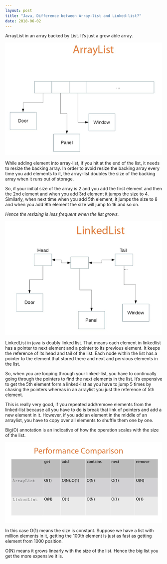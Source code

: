 ```yaml
---
layout: post
title: "Java, Difference between Array-list and Linked-list?"
date: 2018-06-02
---
```


ArrayList in an array backed by List. It’s just a grow able array.

![Alt](/../images/java/arraylist.png "ArrayList")

While adding element into array-list, if you hit at the end of the list, it needs to resize the backing array.
In order to avoid resize the backing array every time you add elements to it, the array-list doubles the size of the backing array when it runs out of storage.

So, if your initial size of the array is 2 and you add the first element and then the 2nd element and when you add 3rd element it jumps the size to 4. Similarly, when next time when you add 5th element, it jumps the size to 8 and when you add 9th element the size will jump to 16 and so on.

*Hence the resizing is less frequent when the list grows.*

![Alt](/../images/java/linkedlist.png "LinkedList")

LinkedList in java is doubly linked list. That means each element in linkedlist has a pointer to next element and a pointer to its previous element. It keeps the reference of its head and tail of the list.
Each node within the list has a pointer to the element that stored there and next and pervious elements in the list.

So, when you are looping through your linked-list, you have to continually going through the pointers to find the next elements in the list. It’s expensive to get the 5th element form a linked-list as you have to jump 5 times by chasing the pointers whereas in an arraylist you just the reference of 5th element.

This is really very good, if you repeated add/remove elements from the linked-list because all you have to do is break that link of pointers and add a new element in it.
However, if you add an element in the middle of an arraylist, you have to copy over all elements to shuffle them one by one.


Big(O) annotation is an indicative of how the operation scales with the size of the list.

![Alt](/../images/java/arraylistvslinkedlist.png "Compare ArrayList vs LinkedList")

In this case O(1) means the size is constant. Suppose we have a list with million elements in it, getting the 100th element is just as fast as getting element from 1000 position.

O(N) means it grows linearly with the size of the list. Hence the big list you get the more expensive it is.
